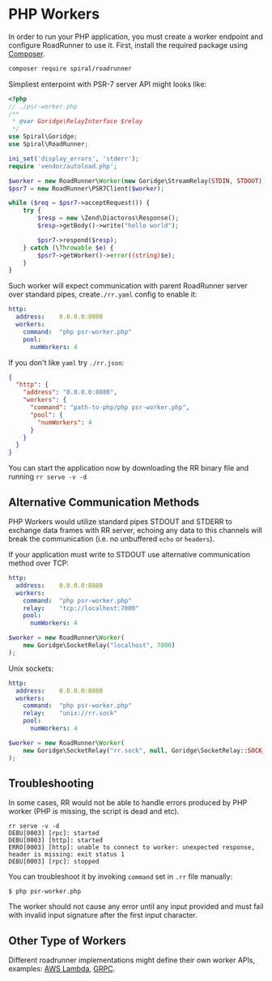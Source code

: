 # PHP Workers
In order to run your PHP application, you must create a worker endpoint and configure RoadRunner to use it. First, install the required package using [Composer](https://getcomposer.org/).

```bash
composer require spiral/roadrunner
```

Simpliest enterpoint with PSR-7 server API might looks like:

```php
<?php
// ./psr-worker.php
/**
 * @var Goridge\RelayInterface $relay
 */
use Spiral\Goridge;
use Spiral\RoadRunner;

ini_set('display_errors', 'stderr');
require 'vendor/autoload.php';

$worker = new RoadRunner\Worker(new Goridge\StreamRelay(STDIN, STDOUT));
$psr7 = new RoadRunner\PSR7Client($worker);

while ($req = $psr7->acceptRequest()) {
    try {
        $resp = new \Zend\Diactoros\Response();
        $resp->getBody()->write("hello world");

        $psr7->respond($resp);
    } catch (\Throwable $e) {
        $psr7->getWorker()->error((string)$e);
    }
}
```

Such worker will expect communication with parent RoadRunner server over standard pipes, create`./rr.yaml` config to enable it:

```yaml
http:
  address:    0.0.0.0:8080
  workers:
    command:  "php psr-worker.php"
    pool:
      numWorkers: 4
```

If you don't like `yaml` try `./rr.json`:

```json
{
  "http": {
    "address": "0.0.0.0:8080",
    "workers": {
      "command": "path-to-php/php psr-worker.php",
      "pool": {
        "numWorkers": 4
      }
    }
  }
}
```

You can start the application now by downloading the RR binary file and running `rr serve -v -d`

## Alternative Communication Methods
PHP Workers would utilize standard pipes STDOUT and STDERR to exchange data frames with RR server, echoing any data to this channels will break the communication (i.e. no unbuffered `echo` or `headers`).

If your application must write to STDOUT use alternative communication method over TCP:

```yaml
http:
  address:    0.0.0.0:8080
  workers:
    command:  "php psr-worker.php"
    relay:    "tcp://localhost:7000"
    pool:
      numWorkers: 4
```

```php
$worker = new RoadRunner\Worker(
    new Goridge\SocketRelay("localhost", 7000)
);
```

Unix sockets:

```yaml
http:
  address:    0.0.0.0:8080
  workers:
    command:  "php psr-worker.php"
    relay:    "unix://rr.sock"
    pool:
      numWorkers: 4
```

```php
$worker = new RoadRunner\Worker(
    new Goridge\SocketRelay("rr.sock", null, Goridge\SocketRelay::SOCK_UNIX)
);
```

## Troubleshooting
In some cases, RR would not be able to handle errors produced by PHP worker (PHP is missing, the script is dead and etc).

```
rr serve -v -d
DEBU[0003] [rpc]: started
DEBU[0003] [http]: started
ERRO[0003] [http]: unable to connect to worker: unexpected response, header is missing: exit status 1
DEBU[0003] [rpc]: stopped
```

You can troubleshoot it by invoking `command` set in `.rr` file manually:

```
$ php psr-worker.php
```

The worker should not cause any error until any input provided and must fail with invalid input signature after the first input character.

## Other Type of Workers
Different roadrunner implementations might define their own worker APIs, examples: [AWS Lambda](https://github.com/spiral/roadrunner/wiki/AWS-Lambda), [GRPC](https://github.com/spiral/php-grpc).
